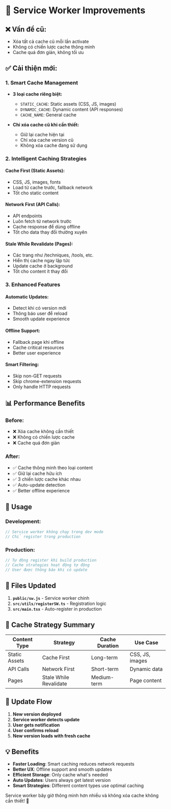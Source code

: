 # 🔧 Service Worker Improvements

## ❌ **Vấn đề cũ:**
- Xóa tất cả cache cũ mỗi lần activate
- Không có chiến lược cache thông minh
- Cache quá đơn giản, không tối ưu

## ✅ **Cải thiện mới:**

### 1. **Smart Cache Management**
- **3 loại cache riêng biệt:**
  - `STATIC_CACHE`: Static assets (CSS, JS, images)
  - `DYNAMIC_CACHE`: Dynamic content (API responses)
  - `CACHE_NAME`: General cache

- **Chỉ xóa cache cũ khi cần thiết:**
  - Giữ lại cache hiện tại
  - Chỉ xóa cache version cũ
  - Không xóa cache đang sử dụng

### 2. **Intelligent Caching Strategies**

#### **Cache First** (Static Assets):
- CSS, JS, images, fonts
- Load từ cache trước, fallback network
- Tốt cho static content

#### **Network First** (API Calls):
- API endpoints
- Luôn fetch từ network trước
- Cache response để dùng offline
- Tốt cho data thay đổi thường xuyên

#### **Stale While Revalidate** (Pages):
- Các trang như /techniques, /tools, etc.
- Hiển thị cache ngay lập tức
- Update cache ở background
- Tốt cho content ít thay đổi

### 3. **Enhanced Features**

#### **Automatic Updates:**
- Detect khi có version mới
- Thông báo user để reload
- Smooth update experience

#### **Offline Support:**
- Fallback page khi offline
- Cache critical resources
- Better user experience

#### **Smart Filtering:**
- Skip non-GET requests
- Skip chrome-extension requests
- Only handle HTTP requests

## 📊 **Performance Benefits**

### Before:
- ❌ Xóa cache không cần thiết
- ❌ Không có chiến lược cache
- ❌ Cache quá đơn giản

### After:
- ✅ Cache thông minh theo loại content
- ✅ Giữ lại cache hữu ích
- ✅ 3 chiến lược cache khác nhau
- ✅ Auto-update detection
- ✅ Better offline experience

## 🚀 **Usage**

### Development:
```javascript
// Service worker không chạy trong dev mode
// Chỉ register trong production
```

### Production:
```javascript
// Tự động register khi build production
// Cache strategies hoạt động tự động
// User được thông báo khi có update
```

## 📁 **Files Updated**

1. **`public/sw.js`** - Service worker chính
2. **`src/utils/registerSW.ts`** - Registration logic
3. **`src/main.tsx`** - Auto-register in production

## 🎯 **Cache Strategy Summary**

| Content Type | Strategy | Cache Duration | Use Case |
|-------------|----------|----------------|----------|
| Static Assets | Cache First | Long-term | CSS, JS, images |
| API Calls | Network First | Short-term | Dynamic data |
| Pages | Stale While Revalidate | Medium-term | Page content |

## 🔄 **Update Flow**

1. **New version deployed**
2. **Service worker detects update**
3. **User gets notification**
4. **User confirms reload**
5. **New version loads with fresh cache**

## 💡 **Benefits**

- **Faster Loading**: Smart caching reduces network requests
- **Better UX**: Offline support and smooth updates
- **Efficient Storage**: Only cache what's needed
- **Auto Updates**: Users always get latest version
- **Smart Strategies**: Different content types use optimal caching

Service worker bây giờ thông minh hơn nhiều và không xóa cache không cần thiết! 🎉

